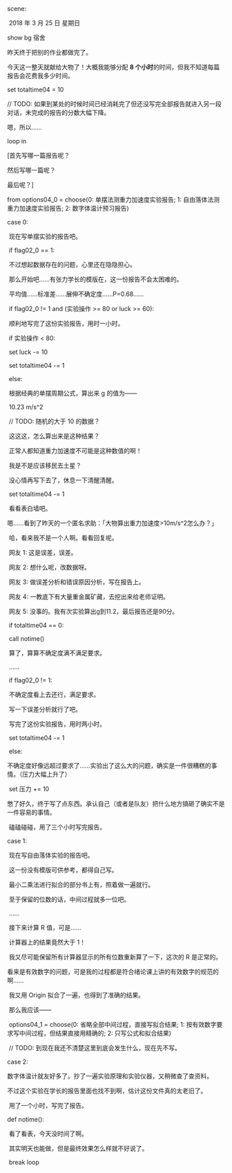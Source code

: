 scene:

​	2018 年 3 月 25 日 星期日

show bg 宿舍

昨天终于把别的作业都做完了。

今天这一整天就献给大物了！大概我能够分配 **8 个小时**的时间，但我不知道每篇报告会花费我多少时间。

set totaltime04 = 10

// TODO: 如果到某处的时候时间已经消耗完了但还没写完全部报告就进入另一段对话，未完成的报告的分数大幅下降。

嗯，所以……

loop in

[首先写哪一篇报告呢？

然后写哪一篇呢？

最后呢？]

from options04_0 = choose(0: 单摆法测重力加速度实验报告; 1: 自由落体法测重力加速度实验报告; 2: 数字体温计预习报告)

case 0:

​	现在写单摆实验的报告吧。

​	if flag02_0 == 1:

​		不过想起数据存在的问题，心里还在隐隐担心。

​	那么开始吧……有张力学长的模版在，这一份报告不会太困难的。

​	平均值……标准差……展伸不确定度……P=0.68……

​	if flag02_0 != 1 and (实验操作 >= 80 or luck >= 60):

​		顺利地写完了这份实验报告，用时一小时。

​		if 实验操作 < 80:

​			set luck -= 10

​		set totaltime04 -= 1

​	else:

​		根据经典的单摆周期公式，算出来 g 的值为——

​		10.23 m/s^2

​		// TODO: 随机的大于 10 的数据？

​		这这这，怎么算出来是这种结果？

​		正常人都知道重力加速度不可能是这种数值的啊！

​		我是不是应该移民去土星？

​		没心情再写下去了，休息一下清醒清醒。

​		set totaltime04 -= 1

​		看看表白墙吧。

​		嗯……看到了昨天的一个匿名求助：「大物算出重力加速度>10m/s^2怎么办？」

​		哈，看来我不是一个人啊。看看回复呢。

​		网友 1: 这是误差，误差。

​		网友 2: 想什么呢，改数据呀。

​		网友 3: 做误差分析和错误原因分析，写在报告上。

​		网友 4: 一教底下有大量重金属矿藏，去挖出来给老师证明。

​		网友 5: 没事的。我有次实验算出g到11.2，最后报告还是90分。

​		if totaltime04 == 0:

​			call notime()

​		算了，算算不确定度满不满足要求。

​		……

​		if flag02_0 != 1:

​			不确定度看上去还行，满足要求。

​			写一下误差分析就行了吧。

​			写完了这份实验报告，用时两小时。

​			set totaltime04 -= 1

​		else:

​			不确定度好像远超过要求了……实验出了这么大的问题，确实是一件很糟糕的事情。（压力大幅上升了）

​			set 压力 += 10

​			憋了好久，终于写了点东西。承认自己（或者是队友）把什么地方搞砸了确实不是一件容易的事情。

​			磕磕碰碰，用了三个小时写完报告。

case 1:

​	现在写自由落体实验的报告吧。

​	这一份没有模版可供参考，都得自己写。

​	最小二乘法进行拟合的部分书上有，照着做一遍就行。

​	至于保留的位数的话，中间过程就多一位吧。

​	……

​	接下来计算 R 值，可是……

​	计算器上的结果竟然大于 1！

​	我又尽可能保留所有计算器显示的所有位数重新算了一下，这次的 R 是正常的。

​	看来是有效数字的问题，可是我的过程都是符合绪论课上讲的有效数字的规范的啊……

​	我又用 Origin 拟合了一遍，也得到了准确的结果。

​	那么我应该——

​	options04_1 = choose(0: 省略全部中间过程，直接写拟合结果; 1: 按有效数字要求写中间过程，但结果直接用精确的; 2: 只写公式和拟合结果)

​	// TODO: 到现在我还不清楚这里到底会发生什么，现在先不写。



case 2:

​	数字体温计就友好多了。抄了一遍实验原理和实验仪器，又稍微查了查资料。

​	不过这个实验在学长的报告里面也找不到啊，估计这份文件真的太老旧了。

​	用了一个小时，写完了报告。



def notime():

​	看了看表，今天没时间了啊。

​	其实明天也能做，但是最终效果怎么样就不好说了。

​	break loop